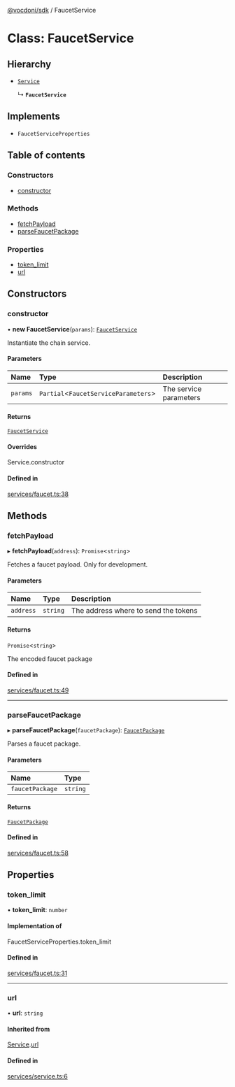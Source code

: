 [@vocdoni/sdk](/sdk) / FaucetService

# Class: FaucetService

## Hierarchy

- [`Service`](Service)

  ↳ **`FaucetService`**

## Implements

- `FaucetServiceProperties`

## Table of contents

### Constructors

- [constructor](FaucetService#constructor)

### Methods

- [fetchPayload](FaucetService#fetchpayload)
- [parseFaucetPackage](FaucetService#parsefaucetpackage)

### Properties

- [token\_limit](FaucetService.md#token_limit)
- [url](FaucetService#url)

## Constructors

### constructor

• **new FaucetService**(`params`): [`FaucetService`](FaucetService)

Instantiate the chain service.

#### Parameters

| Name | Type | Description |
| :------ | :------ | :------ |
| `params` | `Partial`\<`FaucetServiceParameters`\> | The service parameters |

#### Returns

[`FaucetService`](FaucetService)

#### Overrides

Service.constructor

#### Defined in

[services/faucet.ts:38](https://github.com/vocdoni/vocdoni-sdk/blob/2ec9544f0d792289a6e591f4f269c47a23ca40a1/src/services/faucet.ts#L38)

## Methods

### fetchPayload

▸ **fetchPayload**(`address`): `Promise`\<`string`\>

Fetches a faucet payload. Only for development.

#### Parameters

| Name | Type | Description |
| :------ | :------ | :------ |
| `address` | `string` | The address where to send the tokens |

#### Returns

`Promise`\<`string`\>

The encoded faucet package

#### Defined in

[services/faucet.ts:49](https://github.com/vocdoni/vocdoni-sdk/blob/2ec9544f0d792289a6e591f4f269c47a23ca40a1/src/services/faucet.ts#L49)

___

### parseFaucetPackage

▸ **parseFaucetPackage**(`faucetPackage`): [`FaucetPackage`](../sdk-reference#faucetpackage)

Parses a faucet package.

#### Parameters

| Name | Type |
| :------ | :------ |
| `faucetPackage` | `string` |

#### Returns

[`FaucetPackage`](../sdk-reference#faucetpackage)

#### Defined in

[services/faucet.ts:58](https://github.com/vocdoni/vocdoni-sdk/blob/2ec9544f0d792289a6e591f4f269c47a23ca40a1/src/services/faucet.ts#L58)

## Properties

### token\_limit

• **token\_limit**: `number`

#### Implementation of

FaucetServiceProperties.token\_limit

#### Defined in

[services/faucet.ts:31](https://github.com/vocdoni/vocdoni-sdk/blob/2ec9544f0d792289a6e591f4f269c47a23ca40a1/src/services/faucet.ts#L31)

___

### url

• **url**: `string`

#### Inherited from

[Service](Service.md).[url](Service#url)

#### Defined in

[services/service.ts:6](https://github.com/vocdoni/vocdoni-sdk/blob/2ec9544f0d792289a6e591f4f269c47a23ca40a1/src/services/service.ts#L6)

